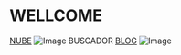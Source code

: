 # WELLCOME

[NUBE](https://ciudaddelabogado.org) ![Image](https://github.com/lawyercity/web/blob/master/cloud.jpg=1x1)
BUSCADOR
[BLOG](https://ciudaddelabogado.org/index.php/apps/cms_pico/pico/lab) ![Image](src)
